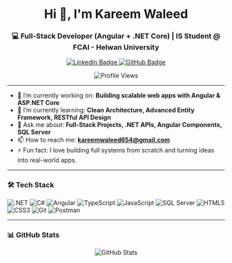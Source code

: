 <h1 align="center">Hi 👋, I'm Kareem Waleed</h1>
<h3 align="center">💻 Full-Stack Developer (Angular + .NET Core) | IS Student @ FCAI - Helwan University</h3>

<p align="center">
  <a href="https://www.linkedin.com/in/kareem-waleed-2057a431a">
    <img src="https://img.shields.io/badge/LinkedIn-blue?logo=linkedin&style=for-the-badge" alt="LinkedIn Badge"/>
  </a>
  <a href="https://github.com/kareemwaleed266">
    <img src="https://img.shields.io/badge/GitHub-%23181717?style=for-the-badge&logo=github" alt="GitHub Badge"/>
  </a>
</p>
<p align="center">
  <img src="https://komarev.com/ghpvc/?username=kareemwaleed266&label=Profile%20views&color=brightgreen&style=for-the-badge" alt="Profile Views"/>
</p>

---

- 🔭 I’m currently working on: **Building scalable web apps with Angular & ASP.NET Core**
- 🌱 I’m currently learning: **Clean Architecture, Advanced Entity Framework, RESTful API Design**
- 💬 Ask me about: **Full-Stack Projects, .NET APIs, Angular Components, SQL Server**
- 📫 How to reach me: **kareemwaleed654@gmail.com**
- ⚡ Fun fact: I love building full systems from scratch and turning ideas into real-world apps.

---

### 🛠️ Tech Stack

![.NET](https://img.shields.io/badge/.NET-512BD4?logo=dotnet&style=for-the-badge)
![C#](https://img.shields.io/badge/C%23-239120?logo=c-sharp&style=for-the-badge)
![Angular](https://img.shields.io/badge/Angular-DD0031?logo=angular&style=for-the-badge)
![TypeScript](https://img.shields.io/badge/TypeScript-3178C6?logo=typescript&style=for-the-badge)
![JavaScript](https://img.shields.io/badge/JavaScript-F7DF1E?logo=javascript&style=for-the-badge)
![SQL Server](https://img.shields.io/badge/SQL%20Server-CC2927?logo=microsoftsqlserver&style=for-the-badge)
![HTML5](https://img.shields.io/badge/HTML5-E34F26?logo=html5&style=for-the-badge)
![CSS3](https://img.shields.io/badge/CSS3-1572B6?logo=css3&style=for-the-badge)
![Git](https://img.shields.io/badge/Git-F05032?logo=git&style=for-the-badge)
![Postman](https://img.shields.io/badge/Postman-FF6C37?logo=postman&style=for-the-badge)

---

### 📊 GitHub Stats

<p align="center">
  <img src="https://github-readme-stats.vercel.app/api?username=kareemwaleed266&show_icons=true&theme=dark" alt="GitHub Stats" />
</p>
